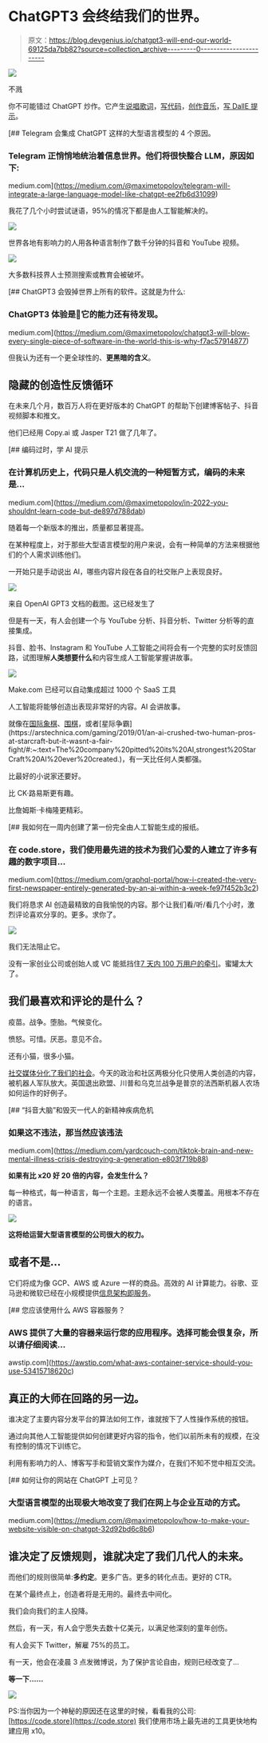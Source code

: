 # ChatGPT3 会终结我们的世界。

> 原文：<https://blog.devgenius.io/chatgpt3-will-end-our-world-69125da7bb82?source=collection_archive---------0----------------------->

![](img/ab894faef06ed882e93a8275b6d1c14f.png)

不溅

你不可能错过 ChatGPT 炒作。它产生[说唱歌词](https://www.blopig.com/blog/2022/12/a-chatgpt-rap-battle/)，[写代码](https://medium.com/geekculture/writing-code-snippet-using-ai-openai-chatgpt-d96e6073e894)，[创作音乐](https://www.reddit.com/r/GPT3/comments/zawqa5/writing_music_with_chatgpt/)，[写 DallE 提示](https://medium.com/@CarmodyDR/prompting-creativity-with-chatgpt-and-dall-e-1e797ee6914f)。

[](https://medium.com/@maximetopolov/telegram-will-integrate-a-large-language-model-like-chatgpt-ee2fb6d31099) [## Telegram 会集成 ChatGPT 这样的大型语言模型的 4 个原因。

### Telegram 正悄悄地统治着信息世界。他们将很快整合 LLM，原因如下:

medium.com](https://medium.com/@maximetopolov/telegram-will-integrate-a-large-language-model-like-chatgpt-ee2fb6d31099) 

我花了几个小时尝试谜语，95%的情况下都是由人工智能解决的。

![](img/7e39a1bc27f2dc31f4f44030cbd1c9e5.png)

世界各地有影响力的人用各种语言制作了数千分钟的抖音和 YouTube 视频。

![](img/c3879282147dd79c58c367ab2d0f19fb.png)

大多数科技界人士预测搜索或教育会被破坏。

[](https://medium.com/@maximetopolov/chatgpt3-will-blow-every-single-piece-of-software-in-the-world-this-is-why-f7ac57914877) [## ChatGPT3 会毁掉世界上所有的软件。这就是为什么:

### ChatGPT3 体验是🤯它的能力还有待发现。

medium.com](https://medium.com/@maximetopolov/chatgpt3-will-blow-every-single-piece-of-software-in-the-world-this-is-why-f7ac57914877) 

但我认为还有一个更全球性的、**更黑暗的含义**。

## 隐藏的创造性反馈循环

在未来几个月，数百万人将在更好版本的 ChatGPT 的帮助下创建博客帖子、抖音视频脚本和推文。

他们已经用 Copy.ai 或 Jasper T21 做了几年了。

[](https://medium.com/@maximetopolov/in-2022-you-shouldnt-learn-code-but-de897d788dab) [## 编码过时，学 AI 提示

### 在计算机历史上，代码只是人机交流的一种短暂方式，编码的未来是…

medium.com](https://medium.com/@maximetopolov/in-2022-you-shouldnt-learn-code-but-de897d788dab) 

随着每一个新版本的推出，质量都显著提高。

在某种程度上，对于那些大型语言模型的用户来说，会有一种简单的方法来根据他们的个人需求训练他们。

一开始只是手动说出 AI，哪些内容片段在各自的社交账户上表现良好。

![](img/324fee62680fcf3463862c1536b129c5.png)

来自 OpenAI GPT3 文档的截图。这已经发生了

但是有一天，有人会创建一个与 YouTube 分析、抖音分析、Twitter 分析等的直接集成。

抖音、脸书、Instagram 和 YouTube 人工智能之间将会有一个完整的实时反馈回路，试图理解**人类想要什么**和内容生成人工智能掌握讲故事。

![](img/3e1b3ef65d309131a4c8e7a485fd8f58.png)

Make.com 已经可以自动集成超过 1000 个 SaaS 工具

人工智能将能够创造出表现非常好的内容。AI 会讲故事。

就像在[国际象棋](https://medium.com/swlh/ai-beats-grandmasters-in-chess-cacb0a06bb5b)、[围棋](https://phys.org/news/2016-03-ai-human-grandmaster.html#:~:text=again%20(Update),-South%20Korean%20Go&text=A%20Google-developed%20supercomputer%20bested,%22%20artificial%20intelligence%20(AI).)，或者[星际争霸](https://arstechnica.com/gaming/2019/01/an-ai-crushed-two-human-pros-at-starcraft-but-it-wasnt-a-fair-fight/#:~:text=The%20company%20pitted%20its%20AI,strongest%20StarCraft%20AI%20ever%20created.)，有一天比任何人类都强。

比最好的小说家还要好。

比 CK·路易斯更有趣。

比詹姆斯·卡梅隆更精彩。

[](https://medium.com/graphql-portal/how-i-created-the-very-first-newspaper-entirely-generated-by-an-ai-within-a-week-fe97f452b3c2) [## 我如何在一周内创建了第一份完全由人工智能生成的报纸。

### 在 code.store，我们使用最先进的技术为我们心爱的人建立了许多有趣的数字项目…

medium.com](https://medium.com/graphql-portal/how-i-created-the-very-first-newspaper-entirely-generated-by-an-ai-within-a-week-fe97f452b3c2) 

我们将恳求 AI 创造最精致的自我愉悦的内容。那个让我们看/听/看几个小时，激烈评论喜欢分享的。更多。求你了。

![](img/8a3f8dbb9aac97c860846d8cff586325.png)

我们无法阻止它。

没有一家创业公司或创始人或 VC 能抵挡住[7 天内 100 万用户的牵引](https://indianexpress.com/article/technology/tech-news-technology/openai-chatgpt-crosses-1-million-users-ceo-says-they-might-have-to-monetise-this-8306997/)。蜜罐太大了。

## 我们最喜欢和评论的是什么？

疫苗。战争。堕胎。气候变化。

愤怒。可惜。厌恶。意见不合。

还有小猫，很多小猫。

[社交媒体分化了我们的社会](https://www.scientificamerican.com/article/why-social-media-makes-us-more-polarized-and-how-to-fix-it/)。今天的政治和社区两极分化只使用人类创造的内容，被机器人军队放大。英国退出欧盟、川普和乌克兰战争是普京的法西斯机器人农场如何运作的好例子。

[](https://medium.com/yardcouch-com/tiktok-brain-and-new-mental-illness-crisis-destroying-a-generation-e803f719b88) [## “抖音大脑”和毁灭一代人的新精神疾病危机

### 如果这不违法，那当然应该违法

medium.com](https://medium.com/yardcouch-com/tiktok-brain-and-new-mental-illness-crisis-destroying-a-generation-e803f719b88) 

**如果有比 x20 好 20 倍的内容，会发生什么？**

每一种格式，每一种语言，每一个主题。主题永远不会被人类覆盖。用根本不存在的语言。

![](img/7c273826b437d0815193020f5be3f315.png)

**这将给运营大型语言模型的公司很大的权力。**

## 或者不是…

它们将成为像 GCP、AWS 或 Azure 一样的商品。高效的 AI 计算能力。谷歌、亚马逊和微软已经在小规模提供[信息架构即服务](https://cloud.google.com/vertex-ai)。

[](https://awstip.com/what-aws-container-service-should-you-use-53415718620c) [## 您应该使用什么 AWS 容器服务？

### AWS 提供了大量的容器来运行您的应用程序。选择可能会很复杂，所以请仔细阅读…

awstip.com](https://awstip.com/what-aws-container-service-should-you-use-53415718620c) 

## 真正的大师在回路的另一边。

谁决定了主要内容分发平台的算法如何工作，谁就按下了人性操作系统的按钮。

通过向其他人工智能提供如何创建更好内容的指令，他们以前所未有的规模，在没有控制的情况下训练它。

利用有影响力的人、博客写手和营销文案作为媒介，在我们不知不觉中相互交流。

[](https://medium.com/@maximetopolov/how-to-make-your-website-visible-on-chatgpt-32d92bd6c8b6) [## 如何让你的网站在 ChatGPT 上可见？

### 大型语言模型的出现极大地改变了我们在网上与企业互动的方式。

medium.com](https://medium.com/@maximetopolov/how-to-make-your-website-visible-on-chatgpt-32d92bd6c8b6) 

## 谁决定了反馈规则，谁就决定了我们几代人的未来。

而他们的规则很简单:**多约定**。更多广告。更多的转化点击。更好的 CTR。

在某个最终点上，创造者将是无用的。最终去中间化。

我们会向我们的主人投降。

然后，有一天，有人会宁愿失去数十亿美元，以满足他深刻的童年创伤。

有人会买下 Twitter，解雇 75%的员工。

有一天，他会在凌晨 3 点发微博说，为了保护言论自由，规则已经改变了…

**等一下……**

![](img/dce8796651946e1a936065e67f44dff4.png)

PS:当你因为一个神秘的原因还在这里的时候，看看我的公司: [https://code.store](https://code.store) 我们使用市场上最先进的工具更快地构建应用 x10。